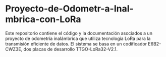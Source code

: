 # Proyecto-de-Odometr-a-Inal-mbrica-con-LoRa
Este repositorio contiene el código y la documentación asociados a un proyecto de odometría inalámbrica que utiliza tecnología LoRa para la transmisión eficiente de datos. El sistema se basa en un codificador E6B2-CWZ3E, dos placas de desarrollo TTGO-LoRa32-V2.1.
